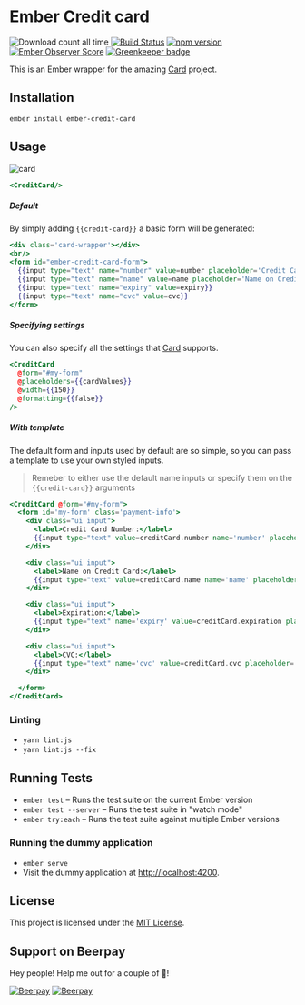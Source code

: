 # Ember Credit card

![Download count all time](https://img.shields.io/npm/dt/ember-credit-card.svg) [![Build Status](https://travis-ci.org/esbanarango/ember-credit-card.svg)](https://travis-ci.org/esbanarango/ember-credit-card) [![npm version](https://badge.fury.io/js/ember-credit-card.svg)](http://badge.fury.io/js/ember-credit-card) [![Ember Observer Score](http://emberobserver.com/badges/ember-credit-card.svg)](http://emberobserver.com/addons/ember-credit-card) [![Greenkeeper badge](https://badges.greenkeeper.io/esbanarango/ember-credit-card.svg)](https://greenkeeper.io/)

This is an Ember wrapper for the amazing [Card](https://github.com/jessepollak/card) project.

## Installation

`ember install ember-credit-card`

## Usage

![card](http://i.imgur.com/qG3TenO.gif)

```handlebars
<CreditCard/>
```

##### Default

By simply adding `{{credit-card}}` a basic form will be generated:

```handlebars
<div class='card-wrapper'></div>
<br/>
<form id="ember-credit-card-form">
  {{input type="text" name="number" value=number placeholder='Credit Card Number'}}
  {{input type="text" name="name" value=name placeholder='Name on Credit Card'}}
  {{input type="text" name="expiry" value=expiry}}
  {{input type="text" name="cvc" value=cvc}}
</form>
```

##### Specifying settings

You can also specify all the settings that [Card](https://github.com/jessepollak/card/blob/master/src/coffee/card.coffee#L63) supports.

```handlebars
<CreditCard
  @form="#my-form"
  @placeholders={{cardValues}}
  @width={{150}}
  @formatting={{false}}
/>
```

##### With template

The default form and inputs used by default are so simple, so you can pass a template to use your own styled inputs.

> Remeber to either use the default name inputs or specify them on the `{{credit-card}}` arguments

```handlebars
<CreditCard @form="#my-form">
  <form id='my-form' class='payment-info'>
    <div class="ui input">
      <label>Credit Card Number:</label>
      {{input type="text" value=creditCard.number name='number' placeholder='Credit Card Number'}}
    </div>

    <div class="ui input">
      <label>Name on Credit Card:</label>
      {{input type="text" value=creditCard.name name='name' placeholder='Name on Credit Card'}}
    </div>

    <div class="ui input">
      <label>Expiration:</label>
      {{input type="text" name='expiry' value=creditCard.expiration placeholder='MM/YY'}}
    </div>

    <div class="ui input">
      <label>CVC:</label>
      {{input type="text" name='cvc' value=creditCard.cvc placeholder='CVC'}}
    </div>

  </form>
</CreditCard>
```

### Linting

- `yarn lint:js`
- `yarn lint:js --fix`

## Running Tests

- `ember test` – Runs the test suite on the current Ember version
- `ember test --server` – Runs the test suite in "watch mode"
- `ember try:each` – Runs the test suite against multiple Ember versions

### Running the dummy application

- `ember serve`
- Visit the dummy application at [http://localhost:4200](http://localhost:4200).

## License

This project is licensed under the [MIT License](LICENSE.md).

## Support on Beerpay

Hey people! Help me out for a couple of :beers:!

[![Beerpay](https://beerpay.io/esbanarango/ember-credit-card/badge.svg?style=beer-square)](https://beerpay.io/esbanarango/ember-credit-card) [![Beerpay](https://beerpay.io/esbanarango/ember-credit-card/make-wish.svg?style=flat-square)](https://beerpay.io/esbanarango/ember-credit-card?focus=wish)
